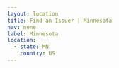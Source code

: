```yaml
---
layout: location
title: Find an Issuer | Minnesota
nav: none
label: Minnesota
location:
  - state: MN
    country: US
---
```

